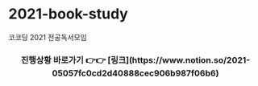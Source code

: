 # 2021-book-study
코코딩 2021 전공독서모임

<h3 align="center">
  진행상황 바로가기 👉👉 [링크](https://www.notion.so/2021-05057fc0cd2d40888cec906b987f06b6)
</h3>
